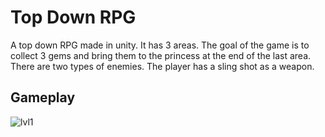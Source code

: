 # Top Down RPG

A top down RPG made in unity. It has 3 areas. The goal of the game is to collect 3 gems and bring them to the princess at the end of the last area. There are two types of enemies. The player has a sling shot as a weapon.

## Gameplay

![lvl1](https://user-images.githubusercontent.com/81775200/178122366-d6d0c79b-51b9-455a-8553-bf33705fc392.gif)
